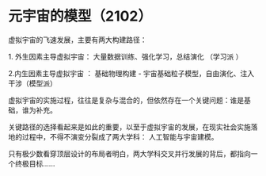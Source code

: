 # 元宇宙的模型（2102）

虚拟宇宙的飞速发展，主要有两大构建路径：

&#x20;1\. 外生因素主导虚拟宇宙： 大量数据训练、强化学习，总结演化 （学习派 ）

&#x20;2.内生因素主导虚拟宇宙 ： 基础物理构建 - 宇宙基础粒子模型，自由演化、注入干涉（模型派）



虚拟宇宙的实施过程，往往是复杂与混合的，但依然存在一个关键问题：谁是基础，谁为补充。

关键路径的选择看起来是如此的重要，以至于虚拟宇宙的发展，在现实社会实施落地的过程中，不得不演变分裂成了两大学科： 人工智能与宇宙建模。

只有极少数看穿顶层设计的布局者明白，两大学科交叉并行发展的背后，都指向一个终极目标…...
